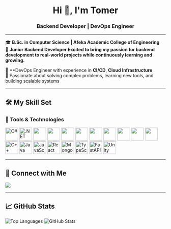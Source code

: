<h1 align="center">Hi 👋, I'm Tomer</h1>
<h3 align="center"> Backend Developer | DevOps Engineer </h3>

---

🎓 **B.Sc. in Computer Science | Afeka Academic College of Engineering**  
💼 **Junior Backend Developer Excited to bring my passion for backend development to real-world projects while continuously learning and growing.**

💼  **DevOps Engineer with experience in **CI/CD**, **Cloud Infrastructure**   
🚀 Passionate about solving complex problems, learning new tools, and building scalable systems  


---

## 🛠 My Skill Set

### 🧰 Tools & Technologies

<p align="left">
  <img src="https://cdn.jsdelivr.net/gh/devicons/devicon/icons/csharp/csharp-original.svg" height="40" alt="C#"/>
  <img src="https://cdn.jsdelivr.net/gh/devicons/devicon/icons/dot-net/dot-net-original.svg" height="40" alt=".NET"/>
  <img src="https://cdn.jsdelivr.net/gh/devicons/devicon/icons/azure/azure-original.svg" height="40"/>
  <img src="https://cdn.jsdelivr.net/gh/devicons/devicon/icons/jenkins/jenkins-original.svg" height="40"/>
  <img src="https://cdn.jsdelivr.net/gh/devicons/devicon/icons/docker/docker-original.svg" height="40"/>
  <img src="https://cdn.jsdelivr.net/gh/devicons/devicon/icons/kubernetes/kubernetes-plain.svg" height="40"/>
  <img src="https://cdn.jsdelivr.net/gh/devicons/devicon/icons/terraform/terraform-original.svg" height="40"/>
  <img src="https://cdn.jsdelivr.net/gh/devicons/devicon/icons/linux/linux-original.svg" height="40"/>
  <img src="https://cdn.jsdelivr.net/gh/devicons/devicon/icons/git/git-original.svg" height="40"/>
  <img src="https://cdn.jsdelivr.net/gh/devicons/devicon/icons/bash/bash-original.svg" height="40"/>
  <img src="https://cdn.jsdelivr.net/gh/devicons/devicon/icons/python/python-original.svg" height="40"/>
  <img src="https://cdn.jsdelivr.net/gh/devicons/devicon/icons/cplusplus/cplusplus-original.svg" height="40" alt="C++"/>
  <img src="https://cdn.jsdelivr.net/gh/devicons/devicon/icons/java/java-original.svg" height="40" alt="Java"/>
  <img src="https://cdn.jsdelivr.net/gh/devicons/devicon/icons/javascript/javascript-original.svg" height="40" alt="JavaScript"/>
  <img src="https://cdn.jsdelivr.net/gh/devicons/devicon/icons/react/react-original.svg" height="40" alt="React"/>
  <img src="https://cdn.jsdelivr.net/gh/devicons/devicon/icons/mongodb/mongodb-original.svg" height="40" alt="MongoDB"/>
  <img src="https://cdn.jsdelivr.net/gh/devicons/devicon/icons/typescript/typescript-original.svg" height="40" alt="TypeScript"/>
  <img src="https://cdn.jsdelivr.net/gh/devicons/devicon/icons/fastapi/fastapi-original.svg" height="40" alt="FastAPI"/>
  <img src="https://cdn.jsdelivr.net/gh/devicons/devicon/icons/unity/unity-original.svg" height="40" alt="Unity"/>
</p>

---

## 🔗 Connect with Me

<p align="left">
  <a href="https://www.linkedin.com/in/tomer-k-449021232/" target="_blank"><img src="https://img.shields.io/badge/LinkedIn-0A66C2?style=for-the-badge&logo=linkedin&logoColor=white"/></a>
</p>

---

## 📈 GitHub Stats

<p align="left">
  <img src="https://github-readme-stats.vercel.app/api/top-langs/?username=tomerk122&layout=compact&theme=radical" alt="Top Languages"/>
  <img src="https://github-readme-stats.vercel.app/api?username=tomerk122&show_icons=true&theme=radical" alt="GitHub Stats"/>
</p>
